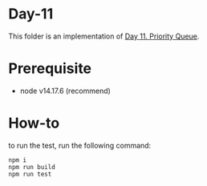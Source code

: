 # Day-11

This folder is an implementation of [Day 11. Priority Queue](https://github.com/dextermallo/SWE-Question-Daily/issues/11).

# Prerequisite

- node v14.17.6 (recommend)

# How-to

to run the test, run the following command:

```shell
npm i
npm run build
npm run test
```